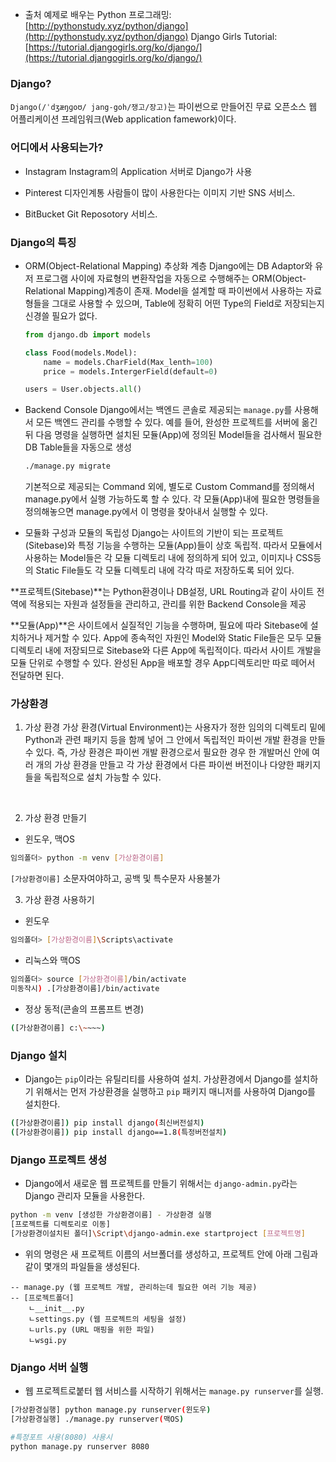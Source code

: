 * 출처
  예제로 배우는 Python 프로그래밍: [http://pythonstudy.xyz/python/django](http://pythonstudy.xyz/python/django)
  Django Girls Tutorial: [https://tutorial.djangogirls.org/ko/django/](https://tutorial.djangogirls.org/ko/django/)


###	Django?
`Django(/ˈdʒæŋɡoʊ/ jang-goh/쟁고/장고)`는 파이썬으로 만들어진 무료 오픈소스 웹 어플리케이션 프레임워크(Web application famework)이다.


### 어디에서 사용되는가?
 - Instagram
   Instagram의 Application 서버로 Django가 사용
   
 - Pinterest
   디자인계통 사람들이 많이 사용한다는 이미지 기반 SNS 서비스.
 
 - BitBucket
   Git Reposotory 서비스.

### Django의 특징
  - ORM(Object-Relational Mapping) 추상화 계층
    Django에는 DB Adaptor와 유저 프로그램 사이에 자료형의 변환작업을 자동으로 수행해주는 ORM(Object-Relational Mapping)계층이 존재.
    Model을 설계할 때 파이썬에서 사용하는 자료형들을 그대로 사용할 수 있으며, Table에 정확히 어떤 Type의 Field로 저장되는지 신경쓸 필요가 없다.
	```python
	from django.db import models

    class Food(models.Model):
    	name = models.CharField(Max_lenth=100)
        price = models.IntergerField(default=0)

	users = User.objects.all()
    ```
    
  - Backend Console
	Django에서는 백엔드 콘솔로 제공되는 `manage.py`를 사용해서 모든 백엔드 관리를 수행할 수 있다.
    예를 들어, 완성한 프로젝트를 서버에 옮긴 뒤 다음 명령을 실행하면 설치된 모듈(App)에 정의된 Model들을 검사해서 필요한 DB Table들을 자동으로 생성
    ```bash
	./manage.py migrate
	```
    기본적으로 제공되는 Command 외에, 별도로 Custom Command를 정의해서 manage.py에서 실행 가능하도록 할 수 있다. 각 모듈(App)내에 필요한 명령들을 정의해놓으면 manage.py에서 이 명령을 찾아내서 실행할 수 있다.

  - 모듈화 구성과 모듈의 독립성
    Django는 사이트의 기반이 되는 프로젝트(Sitebase)와 특정 기능을 수행하는 모듈(App)들이 상호 독립적. 따라서 모듈에서 사용하는 Model들은 각 모듈 디렉토리 내에 정의하게 되어 있고, 이미지나 CSS등의 Static File들도 각 모듈 디렉토리 내에 각각 따로 저장하도록 되어 있다.

  **프로젝트(Sitebase)**는 Python환경이나 DB설정, URL Routing과 같이 사이트 전역에 적용되는 자원과 설정들을 관리하고, 관리를 위한 Backend Console을 제공
  
  **모듈(App)**은 사이트에서 실질적인 기능을 수행하며, 필요에 따라 Sitebase에 설치하거나 제거할 수 있다. App에 종속적인 자원인 Model와 Static File들은 모두 모듈 디렉토리 내에 저장되므로 Sitebase와 다른 App에 독립적이다. 따라서 사이트 개발을 모듈 단위로 수행할 수 있다. 완성된 App을 배포할 경우 App디렉토리만 따로 떼어서 전달하면 된다.
    

### 가상환경
1. 가상 환경
  가상 환경(Virtual Environment)는 사용자가 정한 임의의 디렉토리 밑에 Python과 관련 패키지 등을 함께 넣어 그 안에서 독립적인 파이썬 개발 환경을 만들수 있다. 즉, 가상 환경은 파이썬 개발 환경으로서 필요한 경우 한 개발머신 안에 여러 개의 가상 환경을 만들고 각 가상 환경에서 다른 파이썬 버전이나 다양한 패키지들을 독립적으로 설치 가능할 수 있다.
<br>

2. 가상 환경 만들기
  - 윈도우, 맥OS
  ```bash
  임의폴더> python -m venv [가상환경이름]
  ```
  `[가상환경이름]` 소문자여야하고, 공백 및 특수문자 사용불가
<br>

3. 가상 환경 사용하기
  - 윈도우
  ```bash
  임의폴더> [가상환경이름]\Scripts\activate
```
  - 리눅스와 맥OS
  ```bash
  임의폴더> source [가상환경이름]/bin/activate
  미동작시) .[가상환경이름]/bin/activate
```
  - 정상 동적(콘솔의 프롬프트 변경)
  ```bash
  ([가상환경이름] c:\~~~~)
```

### Django 설치
- Django는 `pip`이라는 유틸리티를 사용하여 설치. 가상환경에서 Django를 설치하기 위해서는 먼저 가상환경을 실행하고 `pip` 패키지 매니저를 사용하여 Django를 설치한다.
```bash
([가상환경이름]) pip install django(최신버전설치)
([가상환경이름]) pip install django==1.8(특정버전설치)
```

### Django 프로젝트 생성
- Django에서 새로운 웹 프로젝트를 만들기 위해서는 `django-admin.py`라는 Django 관리자 모듈을 사용한다.
```bash
python -m venv [생성한 가상환경이름] - 가상환경 실행
[프로젝트를 디렉토리로 이동]
[가상환경이설치된 폴더]\Script\django-admin.exe startproject [프로젝트명]
```
- 위의 명령은 새 프로젝트 이름의 서브폴더를 생성하고, 프로젝트 안에 아래 그림과 같이 몇개의 파일들을 생성된다.
```language
-- manage.py (웹 프로젝트 개발, 관리하는데 필요한 여러 기능 제공)
-- [프로젝트폴더]
    ㄴ__init__.py 
    ㄴsettings.py (웹 프로젝트의 세팅을 설정)
    ㄴurls.py (URL 매핑을 위한 파일)
    ㄴwsgi.py
```

### Django 서버 실행
  - 웹 프로젝트로붙터 웹 서비스를 시작하기 위해서는 `manage.py runserver`를 실행.
  ```bash
  [가상환경실행] python manage.py runserver(윈도우)
  [가상환경실행] ./manage.py runserver(맥OS)
  
  #특정포트 사용(8080) 사용시
  python manage.py runserver 8080
```

